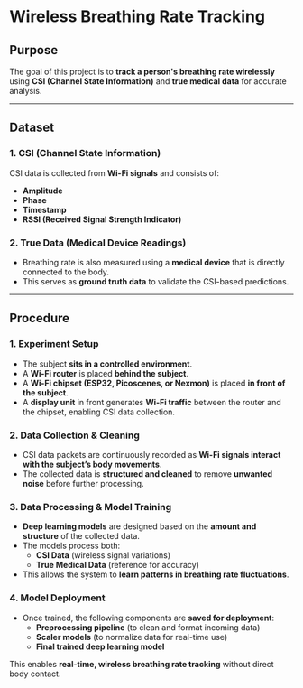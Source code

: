 # **Wireless Breathing Rate Tracking**  

## **Purpose**  
The goal of this project is to **track a person's breathing rate wirelessly** using **CSI (Channel State Information)** and **true medical data** for accurate analysis.  

---  

## **Dataset**  

### **1. CSI (Channel State Information)**  
CSI data is collected from **Wi-Fi signals** and consists of:  
- **Amplitude**  
- **Phase**  
- **Timestamp**  
- **RSSI (Received Signal Strength Indicator)**  

### **2. True Data (Medical Device Readings)**  
- Breathing rate is also measured using a **medical device** that is directly connected to the body.  
- This serves as **ground truth data** to validate the CSI-based predictions.  

---  

## **Procedure**  

### **1. Experiment Setup**  
- The subject **sits in a controlled environment**.  
- A **Wi-Fi router** is placed **behind the subject**.  
- A **Wi-Fi chipset (ESP32, Picoscenes, or Nexmon)** is placed **in front of the subject**.  
- A **display unit** in front generates **Wi-Fi traffic** between the router and the chipset, enabling CSI data collection.  

### **2. Data Collection & Cleaning**  
- CSI data packets are continuously recorded as **Wi-Fi signals interact with the subject’s body movements**.  
- The collected data is **structured and cleaned** to remove **unwanted noise** before further processing.  

### **3. Data Processing & Model Training**  
- **Deep learning models** are designed based on the **amount and structure** of the collected data.  
- The models process both:  
  - **CSI Data** (wireless signal variations)  
  - **True Medical Data** (reference for accuracy)  
- This allows the system to **learn patterns in breathing rate fluctuations**.  

### **4. Model Deployment**  
- Once trained, the following components are **saved for deployment**:  
  - **Preprocessing pipeline** (to clean and format incoming data)  
  - **Scaler models** (to normalize data for real-time use)  
  - **Final trained deep learning model**  

This enables **real-time, wireless breathing rate tracking** without direct body contact.
